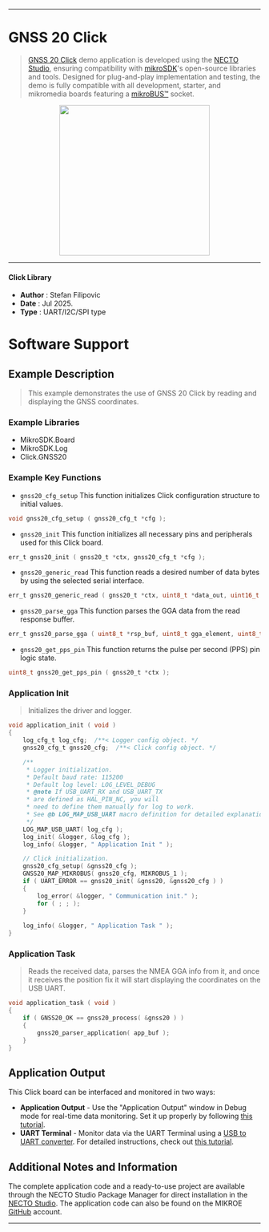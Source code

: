 
---
# GNSS 20 Click

> [GNSS 20 Click](https://www.mikroe.com/?pid_product=MIKROE-6743) demo application is developed using
the [NECTO Studio](https://www.mikroe.com/necto), ensuring compatibility with [mikroSDK](https://www.mikroe.com/mikrosdk)'s
open-source libraries and tools. Designed for plug-and-play implementation and testing, the demo is fully compatible with
all development, starter, and mikromedia boards featuring a [mikroBUS&trade;](https://www.mikroe.com/mikrobus) socket.

<p align="center">
  <img src="https://www.mikroe.com/?pid_product=MIKROE-6743&image=1" height=300px>
</p>

---

#### Click Library

- **Author**        : Stefan Filipovic
- **Date**          : Jul 2025.
- **Type**          : UART/I2C/SPI type

# Software Support

## Example Description

> This example demonstrates the use of GNSS 20 Click by reading and displaying the GNSS coordinates.

### Example Libraries

- MikroSDK.Board
- MikroSDK.Log
- Click.GNSS20

### Example Key Functions

- `gnss20_cfg_setup` This function initializes Click configuration structure to initial values.
```c
void gnss20_cfg_setup ( gnss20_cfg_t *cfg );
```

- `gnss20_init` This function initializes all necessary pins and peripherals used for this Click board.
```c
err_t gnss20_init ( gnss20_t *ctx, gnss20_cfg_t *cfg );
```

- `gnss20_generic_read` This function reads a desired number of data bytes by using the selected serial interface.
```c
err_t gnss20_generic_read ( gnss20_t *ctx, uint8_t *data_out, uint16_t len );
```

- `gnss20_parse_gga` This function parses the GGA data from the read response buffer.
```c
err_t gnss20_parse_gga ( uint8_t *rsp_buf, uint8_t gga_element, uint8_t *element_data );
```

- `gnss20_get_pps_pin` This function returns the pulse per second (PPS) pin logic state.
```c
uint8_t gnss20_get_pps_pin ( gnss20_t *ctx );
```

### Application Init

> Initializes the driver and logger.

```c
void application_init ( void )
{
    log_cfg_t log_cfg;  /**< Logger config object. */
    gnss20_cfg_t gnss20_cfg;  /**< Click config object. */

    /** 
     * Logger initialization.
     * Default baud rate: 115200
     * Default log level: LOG_LEVEL_DEBUG
     * @note If USB_UART_RX and USB_UART_TX 
     * are defined as HAL_PIN_NC, you will 
     * need to define them manually for log to work. 
     * See @b LOG_MAP_USB_UART macro definition for detailed explanation.
     */
    LOG_MAP_USB_UART( log_cfg );
    log_init( &logger, &log_cfg );
    log_info( &logger, " Application Init " );

    // Click initialization.
    gnss20_cfg_setup( &gnss20_cfg );
    GNSS20_MAP_MIKROBUS( gnss20_cfg, MIKROBUS_1 );
    if ( UART_ERROR == gnss20_init( &gnss20, &gnss20_cfg ) ) 
    {
        log_error( &logger, " Communication init." );
        for ( ; ; );
    }
    
    log_info( &logger, " Application Task " );
}
```

### Application Task

> Reads the received data, parses the NMEA GGA info from it, and once it receives 
the position fix it will start displaying the coordinates on the USB UART.

```c
void application_task ( void )
{
    if ( GNSS20_OK == gnss20_process( &gnss20 ) ) 
    {
        gnss20_parser_application( app_buf );
    }
}
```

## Application Output

This Click board can be interfaced and monitored in two ways:
- **Application Output** - Use the "Application Output" window in Debug mode for real-time data monitoring.
Set it up properly by following [this tutorial](https://www.youtube.com/watch?v=ta5yyk1Woy4).
- **UART Terminal** - Monitor data via the UART Terminal using
a [USB to UART converter](https://www.mikroe.com/click/interface/usb?interface*=uart,uart). For detailed instructions,
check out [this tutorial](https://help.mikroe.com/necto/v2/Getting%20Started/Tools/UARTTerminalTool).

## Additional Notes and Information

The complete application code and a ready-to-use project are available through the NECTO Studio Package Manager for 
direct installation in the [NECTO Studio](https://www.mikroe.com/necto). The application code can also be found on
the MIKROE [GitHub](https://github.com/MikroElektronika/mikrosdk_click_v2) account.

---
